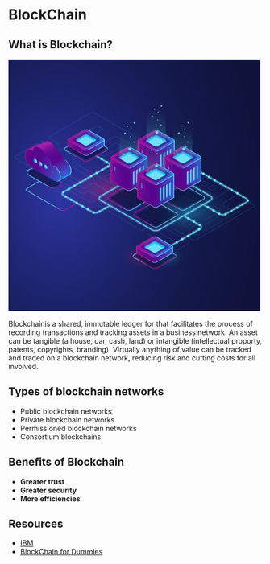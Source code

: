 # BlockChain


## What is Blockchain?

![title](assets/img/title.jpg)

Blockchainis a shared, immutable ledger for that facilitates the process of recording transactions and tracking assets in a business network. An asset can be tangible (a house, car, cash, land) or intangible (intellectual proporty, patents, copyrights, branding). Virtually anything of value can be tracked and traded on a blockchain network, reducing risk and cutting costs for all involved.

## Types of blockchain networks
* Public blockchain networks
* Private blockchain networks
* Permissioned blockchain networks
* Consortium blockchains

## Benefits of Blockchain

* **Greater trust**
* **Greater security**
* **More efficiencies**

## Resources

* [IBM](https://www.ibm.com/in-en/topics/what-is-blockchain)
* [BlockChain for Dummies ]()
